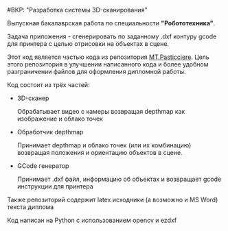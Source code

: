 #ВКР: "Разработка системы 3D-сканирования"

Выпускная бакалаврская работа по специальности **"Робототехника"**.

Задача приложения - сгенерировать по заданному .dxf контуру gcode для принтера с целью
отрисовки на объектах в сцене.

Этот код является частью кода из репозитория [MT.Pasticciere](https://github.com/mt-lab/MT.Pasticciere).
Цель этого репозитория в улучшении написанного кода и более удобном разграничении файлов
для оформления дипломной работы.

Код состоит из трёх частей:
* 3D-сканер

  Обрабатывает видео с камеры возвращая depthmap как изображение и облако точек

* Обработчик depthmap

  Принимает depthmap и облако точек (или их комбинацию) возвращая положения и ориентацию
  объектов в сцене.

* GCode генератор

  Принимает .dxf файл, информацию об объектах и возвращает gcode инструкции для принтера

Также репозиторий содержит latex исходники (а возможно и MS Word) текста диплома

Код написан на Python с использованием opencv и ezdxf
